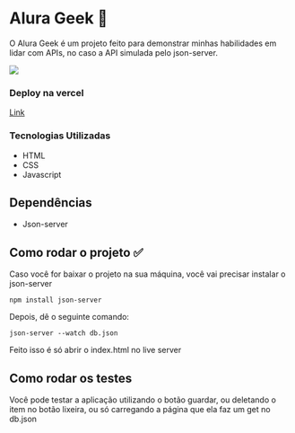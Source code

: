 # Alura Geek 📌

O Alura Geek é um projeto feito para demonstrar minhas habilidades em lidar com APIs, no caso a API simulada pelo json-server.

[![](https://mermaid.ink/img/pako:eNplkE1Ow0AMRq8y8opKKQfIolLaRN2AqGhWEBYm4zZDM-MyP0IoyWlYcJBejGkaJFC9svXeJ1lfBzVLghR2LX_UDVovyrwyIk72nLXBolgTHV7EfL7oH-k9KKdO36cvFuui7MXyRr7evjk2sylz7W0etmfxDxf_hby4K8qin4zlaKy6jeWanEPBTkiU7IYLX408gwQ0WY1Kxt-7M6rAN6SpgjSuEu2hgsoM0cPgeftpaki9DZSA5bBvIN1h6-IVjhI95Qr3FvWvQlJ5tveXZsaCEjiieWLWU3D4Ada_aE8?type=png)](https://mermaid.live/edit#pako:eNplkE1Ow0AMRq8y8opKKQfIolLaRN2AqGhWEBYm4zZDM-MyP0IoyWlYcJBejGkaJFC9svXeJ1lfBzVLghR2LX_UDVovyrwyIk72nLXBolgTHV7EfL7oH-k9KKdO36cvFuui7MXyRr7evjk2sylz7W0etmfxDxf_hby4K8qin4zlaKy6jeWanEPBTkiU7IYLX408gwQ0WY1Kxt-7M6rAN6SpgjSuEu2hgsoM0cPgeftpaki9DZSA5bBvIN1h6-IVjhI95Qr3FvWvQlJ5tveXZsaCEjiieWLWU3D4Ada_aE8)

### Deploy na vercel
[Link](https://vercel.com/felipe-haraos-projects/alura-geek)

### Tecnologias Utilizadas

* HTML
* CSS
* Javascript

## Dependências

* Json-server

## Como rodar o projeto ✅

Caso você for baixar o projeto na sua máquina, você vai precisar instalar o json-server

```
npm install json-server
```

Depois, dê o seguinte comando:

```
json-server --watch db.json
```

Feito isso é só abrir o index.html no live server

## Como rodar os testes

Você pode testar a aplicação utilizando o botão guardar, ou deletando o item no botão lixeira, ou só carregando a página que ela faz um get no db.json 
